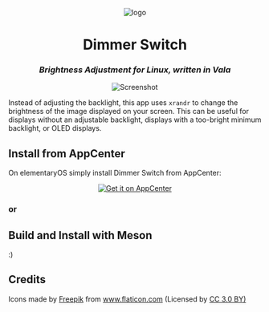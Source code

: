 <p align="center">
    <img src="https://github.com/panosx2/brightness/blob/deb-packaging-loki/icons/128/com.github.panosx2.brightness.png" alt="logo"> <br>
</p>

 <div>
  <h1 align="center">Dimmer Switch</h1>
  <h3 align="center"><i>Brightness Adjustment for Linux, written in Vala</i></h3>
</div>

<p align="center">
    <img src="https://github.com/panosx2/brightness/blob/deb-packaging-loki/data/screenshot.png" alt="Screenshot"> <br>
</p>

 Instead of adjusting the backlight, this app uses `xrandr` to change the brightness of the image displayed on your screen. This can be useful for displays without an adjustable backlight, displays with a too-bright minimum backlight, or OLED displays.

 ## Install from AppCenter
 On elementaryOS simply install Dimmer Switch from AppCenter:
 <p align="center">
   <a href="https://appcenter.elementary.io/com.github.panosx2.brightness">
     <img src="https://appcenter.elementary.io/badge.svg" alt="Get it on AppCenter">
   </a>
 </p>

 ### or

 ## Build and Install with Meson
 :)

 ## Credits
 <div>Icons made by <a href="http://www.freepik.com" title="Freepik">Freepik</a> from <a href="https://www.flaticon.com/" title="Flaticon">www.flaticon.com</a> (Licensed by <a href="http://creativecommons.org/licenses/by/3.0/" title="Creative Commons BY 3.0" target="_blank">CC 3.0 BY)</a></div>
